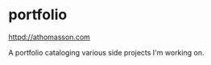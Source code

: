 # portfolio

[httpd://athomasson.com](httpd://athomasson.com)

A portfolio cataloging various side projects I'm working on.


